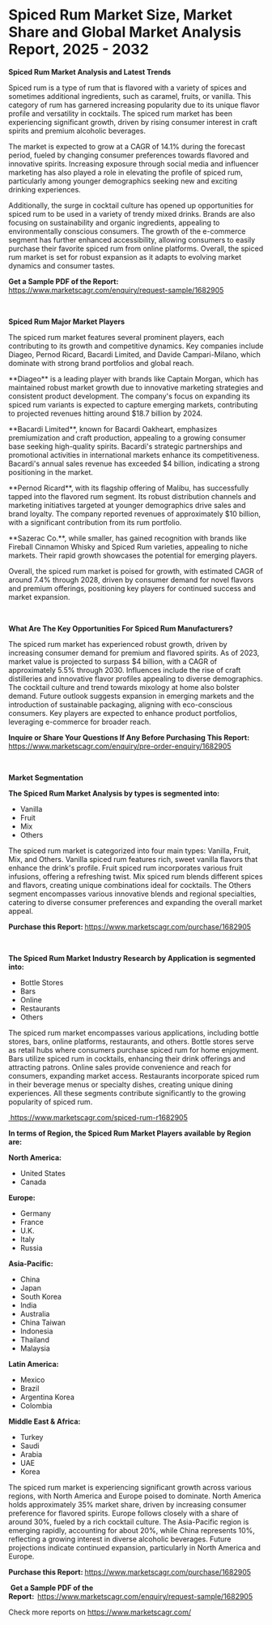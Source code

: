 <p><h1>Spiced Rum Market Size, Market Share and Global Market Analysis Report, 2025 - 2032</h1></p><p><strong>Spiced Rum Market Analysis and Latest Trends</strong></p>
<p><p>Spiced rum is a type of rum that is flavored with a variety of spices and sometimes additional ingredients, such as caramel, fruits, or vanilla. This category of rum has garnered increasing popularity due to its unique flavor profile and versatility in cocktails. The spiced rum market has been experiencing significant growth, driven by rising consumer interest in craft spirits and premium alcoholic beverages. </p><p>The market is expected to grow at a CAGR of 14.1% during the forecast period, fueled by changing consumer preferences towards flavored and innovative spirits. Increasing exposure through social media and influencer marketing has also played a role in elevating the profile of spiced rum, particularly among younger demographics seeking new and exciting drinking experiences. </p><p>Additionally, the surge in cocktail culture has opened up opportunities for spiced rum to be used in a variety of trendy mixed drinks. Brands are also focusing on sustainability and organic ingredients, appealing to environmentally conscious consumers. The growth of the e-commerce segment has further enhanced accessibility, allowing consumers to easily purchase their favorite spiced rum from online platforms. Overall, the spiced rum market is set for robust expansion as it adapts to evolving market dynamics and consumer tastes.</p></p>
<p><strong>Get a Sample PDF of the Report:&nbsp;</strong> <a href="https://www.marketscagr.com/enquiry/request-sample/1682905?utm_campaign=2097&utm_medium=2&utm_source=Github&utm_content=ia&utm_term=26032025&utm_id=spiced-rum">https://www.marketscagr.com/enquiry/request-sample/1682905</a></p>
<p>&nbsp;</p>
<p><strong>Spiced Rum Major Market Players</strong></p>
<p><p>The spiced rum market features several prominent players, each contributing to its growth and competitive dynamics. Key companies include Diageo, Pernod Ricard, Bacardi Limited, and Davide Campari-Milano, which dominate with strong brand portfolios and global reach.</p><p>**Diageo** is a leading player with brands like Captain Morgan, which has maintained robust market growth due to innovative marketing strategies and consistent product development. The company's focus on expanding its spiced rum variants is expected to capture emerging markets, contributing to projected revenues hitting around $18.7 billion by 2024.</p><p>**Bacardi Limited**, known for Bacardi Oakheart, emphasizes premiumization and craft production, appealing to a growing consumer base seeking high-quality spirits. Bacardi's strategic partnerships and promotional activities in international markets enhance its competitiveness. Bacardi's annual sales revenue has exceeded $4 billion, indicating a strong positioning in the market.</p><p>**Pernod Ricard**, with its flagship offering of Malibu, has successfully tapped into the flavored rum segment. Its robust distribution channels and marketing initiatives targeted at younger demographics drive sales and brand loyalty. The company reported revenues of approximately $10 billion, with a significant contribution from its rum portfolio.</p><p>**Sazerac Co.**, while smaller, has gained recognition with brands like Fireball Cinnamon Whisky and Spiced Rum varieties, appealing to niche markets. Their rapid growth showcases the potential for emerging players.</p><p>Overall, the spiced rum market is poised for growth, with estimated CAGR of around 7.4% through 2028, driven by consumer demand for novel flavors and premium offerings, positioning key players for continued success and market expansion.</p></p>
<p>&nbsp;</p>
<p><strong>What Are The Key Opportunities For Spiced Rum Manufacturers?</strong></p>
<p><p>The spiced rum market has experienced robust growth, driven by increasing consumer demand for premium and flavored spirits. As of 2023, market value is projected to surpass $4 billion, with a CAGR of approximately 5.5% through 2030. Influences include the rise of craft distilleries and innovative flavor profiles appealing to diverse demographics. The cocktail culture and trend towards mixology at home also bolster demand. Future outlook suggests expansion in emerging markets and the introduction of sustainable packaging, aligning with eco-conscious consumers. Key players are expected to enhance product portfolios, leveraging e-commerce for broader reach.</p></p>
<p><strong>Inquire or Share Your Questions If Any Before Purchasing This Report:</strong> <a href="https://www.marketscagr.com/enquiry/pre-order-enquiry/1682905?utm_campaign=2097&utm_medium=2&utm_source=Github&utm_content=ia&utm_term=26032025&utm_id=spiced-rum">https://www.marketscagr.com/enquiry/pre-order-enquiry/1682905</a></p>
<p>&nbsp;</p>
<p><strong>Market Segmentation</strong></p>
<p><strong>The Spiced Rum Market Analysis by types is segmented into:</strong></p>
<p><ul><li>Vanilla</li><li>Fruit</li><li>Mix</li><li>Others</li></ul></p>
<p><p>The spiced rum market is categorized into four main types: Vanilla, Fruit, Mix, and Others. Vanilla spiced rum features rich, sweet vanilla flavors that enhance the drink's profile. Fruit spiced rum incorporates various fruit infusions, offering a refreshing twist. Mix spiced rum blends different spices and flavors, creating unique combinations ideal for cocktails. The Others segment encompasses various innovative blends and regional specialties, catering to diverse consumer preferences and expanding the overall market appeal.</p></p>
<p><strong>Purchase this Report:&nbsp;</strong><a href="https://www.marketscagr.com/purchase/1682905?utm_campaign=2097&utm_medium=2&utm_source=Github&utm_content=ia&utm_term=26032025&utm_id=spiced-rum">https://www.marketscagr.com/purchase/1682905</a></p>
<p>&nbsp;</p>
<p><strong>The Spiced Rum Market Industry Research by Application is segmented into:</strong></p>
<p><ul><li>Bottle Stores</li><li>Bars</li><li>Online</li><li>Restaurants</li><li>Others</li></ul></p>
<p><p>The spiced rum market encompasses various applications, including bottle stores, bars, online platforms, restaurants, and others. Bottle stores serve as retail hubs where consumers purchase spiced rum for home enjoyment. Bars utilize spiced rum in cocktails, enhancing their drink offerings and attracting patrons. Online sales provide convenience and reach for consumers, expanding market access. Restaurants incorporate spiced rum in their beverage menus or specialty dishes, creating unique dining experiences. All these segments contribute significantly to the growing popularity of spiced rum.</p></p>
<p><a href="https://www.marketscagr.com/spiced-rum-r1682905?utm_campaign=2097&utm_medium=2&utm_source=Github&utm_content=ia&utm_term=26032025&utm_id=spiced-rum">&nbsp;https://www.marketscagr.com/spiced-rum-r1682905</a></p>
<p><strong>In terms of Region, the Spiced Rum Market Players available by Region are:</strong></p>
<p>
    <p> <strong> North America: </strong>
        <ul>
            <li>United States</li>
            <li>Canada</li>
        </ul>
        </p> 
    <p> <strong> Europe: </strong>
        <ul>
            <li>Germany</li>
            <li>France</li>
            <li>U.K.</li>
            <li>Italy</li>
            <li>Russia</li>
        </ul>
        </p> 
    <p> <strong> Asia-Pacific: </strong>
        <ul>
            <li>China</li>
            <li>Japan</li>
            <li>South Korea</li>
            <li>India</li>
            <li>Australia</li>
            <li>China Taiwan</li>
            <li>Indonesia</li>
            <li>Thailand</li>
            <li>Malaysia</li>
        </ul>
        </p> 
    <p> <strong> Latin America: </strong>
        <ul>
            <li>Mexico</li>
            <li>Brazil</li>
            <li>Argentina Korea</li>
            <li>Colombia</li>
        </ul>
        </p> 
    <p> <strong> Middle East & Africa: </strong>
        <ul>
            <li>Turkey</li>
            <li>Saudi</li>
            <li>Arabia</li>
            <li>UAE</li>
            <li>Korea</li>
        </ul>
    </p>
    </p>
<p><p>The spiced rum market is experiencing significant growth across various regions, with North America and Europe poised to dominate. North America holds approximately 35% market share, driven by increasing consumer preference for flavored spirits. Europe follows closely with a share of around 30%, fueled by a rich cocktail culture. The Asia-Pacific region is emerging rapidly, accounting for about 20%, while China represents 10%, reflecting a growing interest in diverse alcoholic beverages. Future projections indicate continued expansion, particularly in North America and Europe.</p></p>
<p><strong>Purchase this Report: </strong><a href="https://www.marketscagr.com/purchase/1682905?utm_campaign=2097&utm_medium=2&utm_source=Github&utm_content=ia&utm_term=26032025&utm_id=spiced-rum">https://www.marketscagr.com/purchase/1682905</a></p>
<p>&nbsp;<strong>Get a Sample PDF of the Report:&nbsp;&nbsp;</strong><a href="https://www.marketscagr.com/enquiry/request-sample/1682905?utm_campaign=2097&utm_medium=2&utm_source=Github&utm_content=ia&utm_term=26032025&utm_id=spiced-rum">https://www.marketscagr.com/enquiry/request-sample/1682905</a></p>
<p><strong></strong></p>
<p>Check more reports on <a href="https://www.marketscagr.com/?utm_campaign=2097&utm_medium=2&utm_source=Github&utm_content=ia&utm_term=26032025&utm_id=spiced-rum">https://www.marketscagr.com/</a></p>